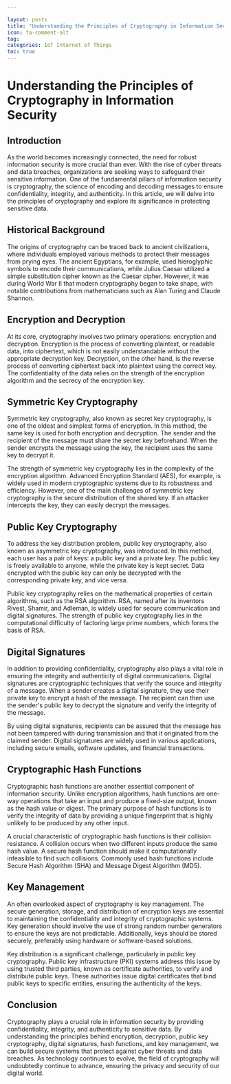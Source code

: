 ```yaml
---

layout: posts
title: "Understanding the Principles of Cryptography in Information Security"
icon: fa-comment-alt
tag:      
categories: IoT Internet of Things
toc: true
---
```




# Understanding the Principles of Cryptography in Information Security

## Introduction

As the world becomes increasingly connected, the need for robust information security is more crucial than ever. With the rise of cyber threats and data breaches, organizations are seeking ways to safeguard their sensitive information. One of the fundamental pillars of information security is cryptography, the science of encoding and decoding messages to ensure confidentiality, integrity, and authenticity. In this article, we will delve into the principles of cryptography and explore its significance in protecting sensitive data.

## Historical Background

The origins of cryptography can be traced back to ancient civilizations, where individuals employed various methods to protect their messages from prying eyes. The ancient Egyptians, for example, used hieroglyphic symbols to encode their communications, while Julius Caesar utilized a simple substitution cipher known as the Caesar cipher. However, it was during World War II that modern cryptography began to take shape, with notable contributions from mathematicians such as Alan Turing and Claude Shannon.

## Encryption and Decryption

At its core, cryptography involves two primary operations: encryption and decryption. Encryption is the process of converting plaintext, or readable data, into ciphertext, which is not easily understandable without the appropriate decryption key. Decryption, on the other hand, is the reverse process of converting ciphertext back into plaintext using the correct key. The confidentiality of the data relies on the strength of the encryption algorithm and the secrecy of the encryption key.

## Symmetric Key Cryptography

Symmetric key cryptography, also known as secret key cryptography, is one of the oldest and simplest forms of encryption. In this method, the same key is used for both encryption and decryption. The sender and the recipient of the message must share the secret key beforehand. When the sender encrypts the message using the key, the recipient uses the same key to decrypt it.

The strength of symmetric key cryptography lies in the complexity of the encryption algorithm. Advanced Encryption Standard (AES), for example, is widely used in modern cryptographic systems due to its robustness and efficiency. However, one of the main challenges of symmetric key cryptography is the secure distribution of the shared key. If an attacker intercepts the key, they can easily decrypt the messages.

## Public Key Cryptography

To address the key distribution problem, public key cryptography, also known as asymmetric key cryptography, was introduced. In this method, each user has a pair of keys: a public key and a private key. The public key is freely available to anyone, while the private key is kept secret. Data encrypted with the public key can only be decrypted with the corresponding private key, and vice versa.

Public key cryptography relies on the mathematical properties of certain algorithms, such as the RSA algorithm. RSA, named after its inventors Rivest, Shamir, and Adleman, is widely used for secure communication and digital signatures. The strength of public key cryptography lies in the computational difficulty of factoring large prime numbers, which forms the basis of RSA.

## Digital Signatures

In addition to providing confidentiality, cryptography also plays a vital role in ensuring the integrity and authenticity of digital communications. Digital signatures are cryptographic techniques that verify the source and integrity of a message. When a sender creates a digital signature, they use their private key to encrypt a hash of the message. The recipient can then use the sender's public key to decrypt the signature and verify the integrity of the message.

By using digital signatures, recipients can be assured that the message has not been tampered with during transmission and that it originated from the claimed sender. Digital signatures are widely used in various applications, including secure emails, software updates, and financial transactions.

## Cryptographic Hash Functions

Cryptographic hash functions are another essential component of information security. Unlike encryption algorithms, hash functions are one-way operations that take an input and produce a fixed-size output, known as the hash value or digest. The primary purpose of hash functions is to verify the integrity of data by providing a unique fingerprint that is highly unlikely to be produced by any other input.

A crucial characteristic of cryptographic hash functions is their collision resistance. A collision occurs when two different inputs produce the same hash value. A secure hash function should make it computationally infeasible to find such collisions. Commonly used hash functions include Secure Hash Algorithm (SHA) and Message Digest Algorithm (MD5).

## Key Management

An often overlooked aspect of cryptography is key management. The secure generation, storage, and distribution of encryption keys are essential to maintaining the confidentiality and integrity of cryptographic systems. Key generation should involve the use of strong random number generators to ensure the keys are not predictable. Additionally, keys should be stored securely, preferably using hardware or software-based solutions.

Key distribution is a significant challenge, particularly in public key cryptography. Public key infrastructure (PKI) systems address this issue by using trusted third parties, known as certificate authorities, to verify and distribute public keys. These authorities issue digital certificates that bind public keys to specific entities, ensuring the authenticity of the keys.

## Conclusion

Cryptography plays a crucial role in information security by providing confidentiality, integrity, and authenticity to sensitive data. By understanding the principles behind encryption, decryption, public key cryptography, digital signatures, hash functions, and key management, we can build secure systems that protect against cyber threats and data breaches. As technology continues to evolve, the field of cryptography will undoubtedly continue to advance, ensuring the privacy and security of our digital world.